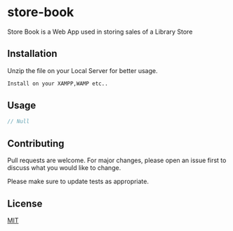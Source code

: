 # store-book
Store Book is a Web App used in storing sales of a Library Store

## Installation

Unzip the file on your Local Server for better usage.

```bash
Install on your XAMPP,WAMP etc..
```

## Usage

```php
// Null
```

## Contributing
Pull requests are welcome. For major changes, please open an issue first to discuss what you would like to change.

Please make sure to update tests as appropriate.

## License
[MIT](https://choosealicense.com/licenses/mit/)
